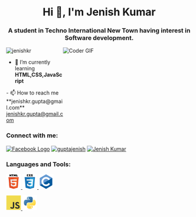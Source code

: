<h1 align="center">Hi 👋, I'm Jenish Kumar</h1>
<h3 align="center">A student in Techno International New Town having interest in Software development.</h3>
<img align ="right" alt="Coder GIF" height=250 width=350 src="https://media.tenor.com/NOYF3f82b_gAAAAC/programmer.gif" />
<p align="left"> <img src="https://komarev.com/ghpvc/?username=jenishkr&label=Profile%20views&color=0e75b6&style=flat" alt="jenishkr" /> </p>



- 🌱 I’m currently learning **HTML,CSS,JavaScript**
<P>
    - 📫 How to reach me **jenishkr.gupta@gmail.com**
    <a href="mailto:jenishkr.gupta@gmail.com" style="user-select: auto;">jenishkr.gupta@gmail.com</a>

<h3 align="left">Connect with me:</h3>
<p align="left">
<a href="https://www.facebook.com/jenish.gupta.6880?mibextid=ZbWKwL " target="blank"><img align="center" <img src="https://www.facebook.com/images/fb_icon_325x325.png" alt="Facebook Logo" height="30" width="40" /></a>
<a href="https://instagram.com/guptajenish?igshid=MzRlODBiNWFlZA== " target="blank"><img align="center" src="https://raw.githubusercontent.com/rahuldkjain/github-profile-readme-generator/master/src/images/icons/Social/instagram.svg" alt="guptajenish" height="30" width="40" /></a>
<a href="https://www.linkedin.com/in/jenish-kumar-b9a729222 " target="blank"><img align="center" src="https://raw.githubusercontent.com/rahuldkjain/github-profile-readme-generator/master/src/images/icons/Social/linked-in-alt.svg" alt="Jenish Kumar" height="30" width="40" /></a>

</p>

<h3 align="left">Languages and Tools:</h3>
<p align="left">   
    <a href="https://www.w3.org/html/" target="_blank" rel="noreferrer"> <img src="https://raw.githubusercontent.com/devicons/devicon/master/icons/html5/html5-original-wordmark.svg" alt="html5" width="40" height="40"/> </a> 
    <a href="https://www.w3schools.com/css/" target="_blank" rel="noreferrer"> <img src="https://raw.githubusercontent.com/devicons/devicon/master/icons/css3/css3-original-wordmark.svg" alt="css3" width="40" height="40"/> </a>
    <a href="https://www.cprogramming.com/" target="_blank" rel="noreferrer"> <img src="https://raw.githubusercontent.com/devicons/devicon/master/icons/c/c-original.svg" alt="c" width="40" height="40"/> </a>
</P>
<a href="https://developer.mozilla.org/en-US/docs/Web/JavaScript" target="_blank" rel="noreferrer"> <img src="https://raw.githubusercontent.com/devicons/devicon/master/icons/javascript/javascript-original.svg" alt="javascript" width="40" height="40"/> </a> 
<a href="https://www.python.org" target="_blank" rel="noreferrer"> <img src="https://raw.githubusercontent.com/devicons/devicon/master/icons/python/python-original.svg" alt="python" width="40" height="40"/> </a> </p>


